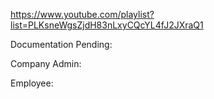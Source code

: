 https://www.youtube.com/playlist?list=PLKsneWgsZjdH83nLxyCQcYL4fJ2JXraQ1


Documentation Pending:

Company Admin:
    


Employee: 